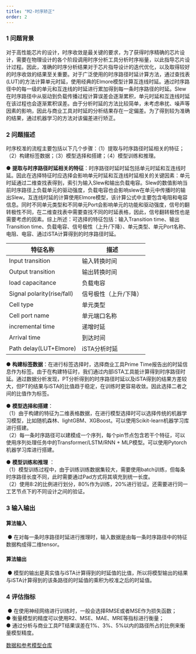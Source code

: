 ```yaml
---
title: "M2-时序矫正"
order: 2
---
```


### **1 问题背景**

对于高性能芯片的设计，时序收敛是最关键的要求，为了获得时序精确的芯片设计，需要在物理设计的各个阶段调用时序分析工具分析时序裕量，以此指导芯片设计过程。因此，准确的时序分析结果对于芯片指导设计的迭代优化，以及取得较好的时序收敛的结果至关重要。对于广泛使用的时序路径时延计算方法，通过查找表(LUT)的方法计算单元时延，使用经典的Elmore模型计算互连线时延。通过时序路径中的每一级的单元和互连线的时延进行累加得到每一条时序路径的时延。Slew在时序路径中从驱动到负载传播过程计算误差会逐渐累积，单元时延和互连线时延在该过程也会逐渐累积误差。由于分析时延的方法比较简单，未考虑串扰、噪声等因素的影响，因此与商业工具对时延的分析结果存在一定偏差。为了得到较为准确的结果，通过机器学习的方法对该偏差进行矫正。


### **2 问题描述**

时序校准的流程主要包括以下几个步骤：（1）提取与时序路径时延相关的特征；（2）构建标签数据；（3）模型选择和搭建；（4）模型训练和推理。



● **提取与时序路径时延相关的特征**：时序路径时延时延包括单元时延和互连线时延。因此在选择特征时应选择会影响单元时延和互连线时延相关的关键因素：单元时延通过二维查找表得到，索引为输入Slew和输出负载电容。Slew的数值影响当前时序路径上负载单元的驱动强度，负载电容也会影响slew在单元中传播时的输出Slew。互连线时延的计算使用Elmore模型，该计算公式中主要包含电阻和电容信息。同时不同单元类型和不同单元Port会影响单元的功能和驱动强度，信号的翻转极性不同，在二维查找表中需要查找不同的时延表格，因此，信号翻转极性也是需要考虑的因素。综上所述：可选择的特征包括：输入Transition time、输出Transition time、负载电容、信号极性（上升/下降）、单元类型、单元Port名称、电阻、电容、通过iSTA计算得到的时序路径时延。

| 特征名称 | 描述 |
| --- | --- |
| Input transition | 输入转换时间 |
| Output transition | 输出转换时间 |
| load capacitance| 负载电容 |
| Signal polarity(rise/fall) | 信号极性（上升/下降） |
| Cell type | 单元类型 |
| Cell port name | 单元端口名称 |
| incremental time | 递增时延 |
| Arrival time | 到达时间 |
| Path delay(LUT+Elmore) | iSTA分析时延 | 

● **构建标签数据**：在进行标签选择时，选择商业工具Prime Time报告出的时延信息作为标签。由于在构建特征时，我们通过内部iSTA工具能计算得到时序路径时延。通过数据分析发现，PT分析得到的时序路径时延以及iSTA得到的结果方差较大，但PT的结果与iSTA的比值趋于稳定，在训练时更容易收敛。因此选择二者之间的比值作为标签。


● **模型选择和搭建**：<br>
（1）由于构建的特征为二维表格数据，在进行模型选择时可以选择传统的机器学习模型，比如随机森林、lightGBM、XGBoost。可以使用Scikit-learn机器学习库进行搭建。<br>
（2）每一条时序路径可以建模成一个序列，每个pin节点包含若干个特征，可以使用序列处理任务中的Transformer/LSTM/RNN + MLP模型。可以使用Pytorch机器学习库进行搭建。

● **模型训练和推理** ：<br>
（1）模型训练过程中，由于训练训练数据集较大，需要使用batch训练，但每条时序路径长度不同，此时需要通过Pad方式将其填充到统一长度。<br>
（2）使用8:2的比例进行划分，80%作为训练，20%进行验证。还需要进行同一工艺节点下的不同设计之间的验证。

### **3 输入输出**

#### **算法输入**

​                ● 在对每一条时序路径时延进行推理时，输入数据是由每一条时序路径中的特征数据构成得二维tensor。
#### **算法输出**

​                ● 模型的输出是真实值与iSTA计算得到的时延值的比值，所以将模型输出的结果与iSTA计算得到的该条路径的时延值的乘积为校准之后的时延值。

### **4 评估指标**

​                ● 在使用神经网络进行训练时，一般会选择RMSE或者MSE作为损失函数；<br>
                ● 衡量模型的精度可以使用R2、MSE、MAE、MRE等指标进行衡量；<br>
                ● 通过分析与商业工具PT结果误差在1%、3%、5%以内的路径所占的比例来衡量模型精度。


[数据和参考模型仓库](https://gitee.com/oscc-project/delay-calibration)